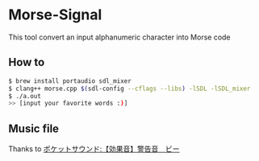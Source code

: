 # Morse-Signal
This tool convert an input alphanumeric character into Morse code

## How to
```sh
$ brew install portaudio sdl_mixer
$ clang++ morse.cpp $(sdl-config --cflags --libs) -lSDL -lSDL_mixer
$ ./a.out
>> [input your favorite words :)]
```

## Music file
Thanks to <a href="http://pocket-se.info/archives/356/">ポケットサウンド:【効果音】警告音　ビー</a>
